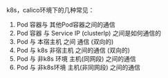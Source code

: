 k8s，calico环境下的几种常见： 

1. Pod 容器与 其他Pod容器之间的通信   
2. Pod 容器 与 Service IP (clusterIp) 之间是如何通信的   
3. Pod 与 本宿主机 之间 通信 (双向的)   
4. Pod 与 k8s 非宿主机 之间的通信 (双向的)   
5. Pod 与 非k8s 环境 主机(同网段) 之间的通信  
6. Pod 与 非k8s环境 主机(非同网段) 之间的通信  




















